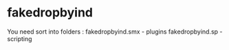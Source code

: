 # fakedropbyind
You need sort into folders : fakedropbyind.smx - plugins
fakedropbyind.sp - scripting
